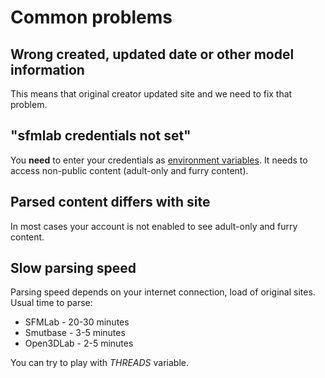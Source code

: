 # Common problems

## Wrong created, updated date or other model information

This means that original creator updated site and we need to fix that problem.

## "sfmlab credentials not set"

You **need** to enter your credentials as [environment variables](environment.md). It needs to access non-public content (adult-only and furry content).

## Parsed content differs with site

In most cases your account is not enabled to see adult-only and furry content.

## Slow parsing speed

Parsing speed depends on your internet connection, load of original sites. Usual time to parse:

* SFMLab - 20-30 minutes
* Smutbase - 3-5 minutes
* Open3DLab - 2-5 minutes

You can try to play with *THREADS* variable.